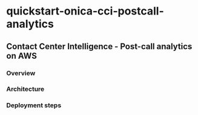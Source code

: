 # quickstart-onica-cci-postcall-analytics

## Contact Center Intelligence - Post-call analytics on AWS

### Overview

### Architecture

### Deployment steps